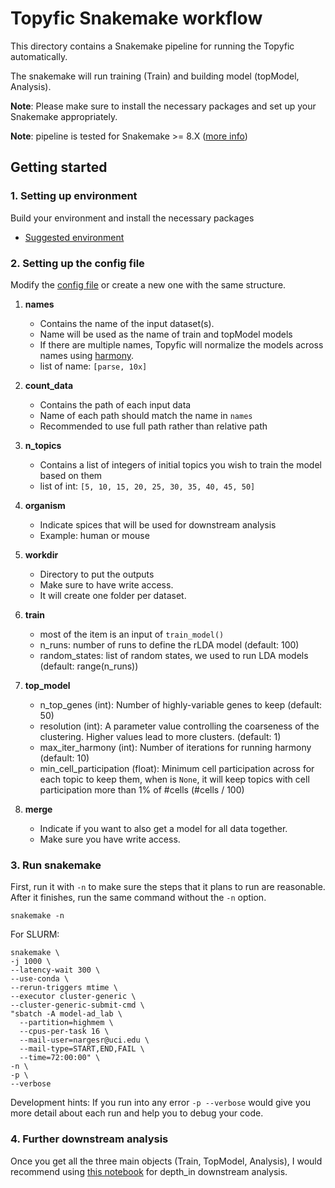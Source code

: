 # Topyfic Snakemake workflow

This directory contains a Snakemake pipeline for running the Topyfic automatically.

The snakemake will run training (Train) and building model (topModel, Analysis). 

**Note**: Please make sure to install the necessary packages and set up your Snakemake appropriately.

**Note**: pipeline is tested for Snakemake >= 8.X ([more info](https://snakemake.readthedocs.io/en/stable/index.html))

## Getting started

### 1. Setting up environment

Build your environment and install the necessary packages
- [Suggested environment](workflow/envs/Topyfic_env.yml)

### 2. Setting up the config file

Modify the [config file](config/config.yaml) or create a new one with the same structure.

1. **names**
   - Contains the name of the input dataset(s). 
   - Name will be used as the name of train and topModel models
   - If there are multiple names, Topyfic will normalize the models across names using [harmony](https://www.ncbi.nlm.nih.gov/pmc/articles/PMC6884693/).
   - list of name: `[parse, 10x]`

2. **count_data**
   - Contains the path of each input data
   - Name of each path should match the name in `names`
   - Recommended to use full path rather than relative path

3. **n_topics**
   - Contains a list of integers of initial topics you wish to train the model based on them
   - list of int: `[5, 10, 15, 20, 25, 30, 35, 40, 45, 50]`

4. **organism**
   - Indicate spices that will be used for downstream analysis
   - Example: human or mouse

5. **workdir**
   - Directory to put the outputs
   - Make sure to have write access.
   - It will create one folder per dataset.

6. **train**
   - most of the item is an input of `train_model()`
   - n_runs: number of runs to define the rLDA model (default: 100)
   - random_states: list of random states, we used to run LDA models (default: range(n_runs))

7. **top_model**
   - n_top_genes (int): Number of highly-variable genes to keep (default: 50)
   - resolution (int): A parameter value controlling the coarseness of the clustering. Higher values lead to more clusters. (default: 1)
   - max_iter_harmony (int): Number of iterations for running harmony (default: 10)
   - min_cell_participation (float): Minimum cell participation across for each topic to keep them, when is `None`, it will keep topics with cell participation more than 1% of #cells (#cells / 100)

8. **merge**
   - Indicate if you want to also get a model for all data together.
   - Make sure you have write access.


### 3. Run snakemake

First, run it with `-n` to make sure the steps that it plans to run are reasonable. 
After it finishes, run the same command without the `-n` option.

`snakemake -n`

For SLURM:

```
snakemake \
-j 1000 \
--latency-wait 300 \
--use-conda \
--rerun-triggers mtime \
--executor cluster-generic \
--cluster-generic-submit-cmd \
"sbatch -A model-ad_lab \
  --partition=highmem \
  --cpus-per-task 16 \
  --mail-user=nargesr@uci.edu \
  --mail-type=START,END,FAIL \
  --time=72:00:00" \
-n \
-p \
--verbose
```

Development hints: If you run into any error `-p --verbose` would give you more detail about each run and help you to debug your code.


### 4. Further downstream analysis

Once you get all the three main objects (Train, TopModel, Analysis), I would recommend using [this notebook](resources/analysing.ipynb) for depth_in downstream analysis.



